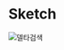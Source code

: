 # Sketch

 ![델타검색](https://user-images.githubusercontent.com/79366855/108628965-0f4a0d00-74a1-11eb-8ea9-8ed0a8072c7b.jpg)